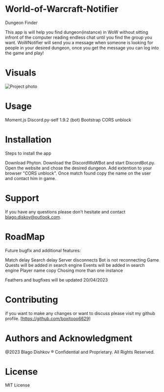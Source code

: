 # World-of-Warcraft-Notifier
Dungeon Finder

This app is will help you find dungeon(instance) in WoW without sitting infront of the computer reading endless chat until you find the group you want. WoWNotifier will send you a message when someone is looking for people in your desired dungeon, once you get the message you can log into the game and play!

# Visuals

![Project photo](https://i.imgur.com/3lk3zQx.png)

# Usage

Moment.js
Discord.py-self 1.9.2 (bot)
Bootstrap
CORS unblock

# Installation

Steps to install the app

Download Phyton.
Download the DiscordWoWBot and start DiscordBot.py.
Open the website and chose the desired dungeon.
Add extention to your browser "CORS unblock".
Once match found copy the name on the user and contact him in game.

# Support

If you have any questions please don't hesitate and contact blago.diskov@outlook.com.

# RoadMap

Future bugfix and additional features:

Match delay
Search delay
Server disconnects
Bot is not reconnecting
Game Quests will be added in search engine
Events will be added in search engine
Player name copy
Chosing more than one instance

Feathers and bugfixes will be updated 20/04/2023

# Contributing

if you want to make any changes or want to discuss please visit my github profile. [https://github.com/boxitooo6629]

# Authors and Acknowledgment

@2023 Blago Dishkov ® Confidential and Proprietary. All Rights Reserved.

# License

MIT License





